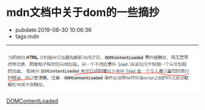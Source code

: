 # mdn文档中关于dom的一些摘抄

- pubdate:2019-08-30 10:06:36
- tags:mdn

---------

![有些时候应该使用DOMContentLoaded而非load](./DOMContentLoaded.png)

[DOMContentLoaded](https://developer.mozilla.org/zh-CN/docs/Web/Events/DOMContentLoaded#%E7%9B%B8%E5%85%B3%E4%BA%8B%E4%BB%B6)
